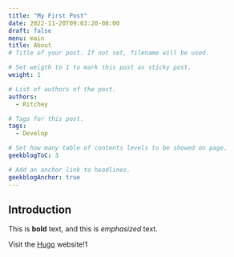 ```yaml
---
title: "My First Post"
date: 2022-11-20T09:03:20-08:00
draft: false
menu: main
title: About
# Title of your post. If not set, filename will be used.

# Set weigth to 1 to mark this post as sticky post.
weight: 1

# List of authors of the post.
authors:
  - Ritchey

# Tags for this post.
tags:
  - Develop

# Set how many table of contents levels to be showed on page.
geekblogToC: 3

# Add an anchor link to headlines.
geekblogAnchor: true
---
```


## Introduction

This is **bold** text, and this is _emphasized_ text.

Visit the [Hugo](https://gohugo.io) website!1
